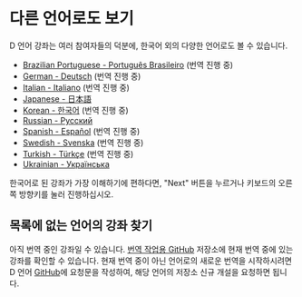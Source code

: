 # 다른 언어로도 보기

D 언어 강좌는 여러 참여자들의 덕분에, 한국어 외의 다양한 언어로도 볼 수 있습니다.

- [Brazilian Portuguese - Português Brasileiro](https://tour.dlang.org/tour/pt/welcome/welcome-to-d) (번역 진행 중)
- [German - Deutsch](https://tour.dlang.org/tour/de/welcome/welcome-to-d) (번역 진행 중)
- [Italian - Italiano](https://tour.dlang.org/tour/it/welcome/welcome-to-d) (번역 진행 중)
- [Japanese - 日本語](https://tour.dlang.org/tour/ja/welcome/welcome-to-d)
- [Korean - 한국어](https://tour.dlang.org/tour/ko/welcome/welcome-to-d) (번역 진행 중)
- [Russian - Pусский](https://tour.dlang.org/tour/ru/welcome/welcome-to-d)
- [Spanish - Español](https://tour.dlang.org/tour/es/welcome/welcome-to-d) (번역 진행 중)
- [Swedish - Svenska](https://tour.dlang.org/tour/sv/welcome/welcome-to-d) (번역 진행 중)
- [Turkish - Türkçe](https://tour.dlang.org/tour/tr/welcome/welcome-to-d) (번역 진행 중)
- [Ukrainian - Українська](https://tour.dlang.org/tour/uk/welcome/welcome-to-d)

한국어로 된 강좌가 가장 이해하기에 편하다면, "Next" 버튼을 누르거나 키보드의 오른쪽 방향키를 눌러 진행하십시오.

## 목록에 없는 언어의 강좌 찾기

아직 번역 중인 강좌일 수 있습니다. [번역 작업용 GitHub](https://github.com/dlang-tour) 저장소에 현재 번역 중에 있는 강좌를 확인할 수 있습니다. 현재 번역 중이 아닌 언어로의 새로운 번역을 시작하시려면 D 언어 [GitHub](https://github.com/stonemaster/dlang-tour/issues/new)에 요청문을 작성하여, 해당 언어의 저장소 신규 개설을 요청하면 됩니다.